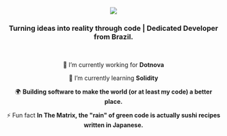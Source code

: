 <h1 align="center">
    <img src="https://readme-typing-svg.herokuapp.com/?font=Righteous&size=35&center=true&vCenter=true&width=500&height=70&duration=4000&lines=Hi+There!+👋;+I'm+Gabriel+Bacci!;" />
</h1>

<h3 align="center">Turning ideas into reality through code | Dedicated Developer from Brazil.</h3>

<br/>

<div align="center">
 
 🔭 I’m currently working for **Dotnova**
 
 🌱 I’m currently learning **Solidity**

 🌍 **Building software to make the world (or at least my code) a better place.**

⚡ Fun fact **In The Matrix, the "rain" of green code is actually sushi recipes written in Japanese.**

 </div>
